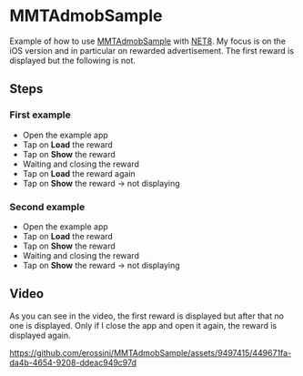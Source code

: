 # MMTAdmobSample
Example of how to use [MMTAdmobSample](https://github.com/marcojak/MauiMTAdmob) with [NET8](https://puresourcecode.com/tag/net8/). My focus is on the iOS version and in particular on rewarded advertisement. The first reward is displayed but the following is not.

## Steps

### First example

- Open the example app
- Tap on **Load** the reward
- Tap on **Show** the reward
- Waiting and closing the reward
- Tap on **Load** the reward again
- Tap on **Show** the reward -> not displaying

### Second example

- Open the example app
- Tap on **Load** the reward
- Tap on **Show** the reward
- Waiting and closing the reward
- Tap on **Show** the reward -> not displaying

## Video

As you can see in the video, the first reward is displayed but after that no one is displayed. Only if I close the app and open it again, the reward is displayed again.

https://github.com/erossini/MMTAdmobSample/assets/9497415/449671fa-da4b-4654-9208-ddeac949c97d
